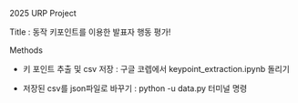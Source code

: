 2025 URP Project

Title : 동작 키포인트를 이용한 발표자 행동 평가!

Methods

- 키 포인트 추출 및 csv 저장 : 구글 코렙에서 keypoint_extraction.ipynb 돌리기

- 저장된 csv를 json파일로 바꾸기 : python -u data.py 터미널 명령
